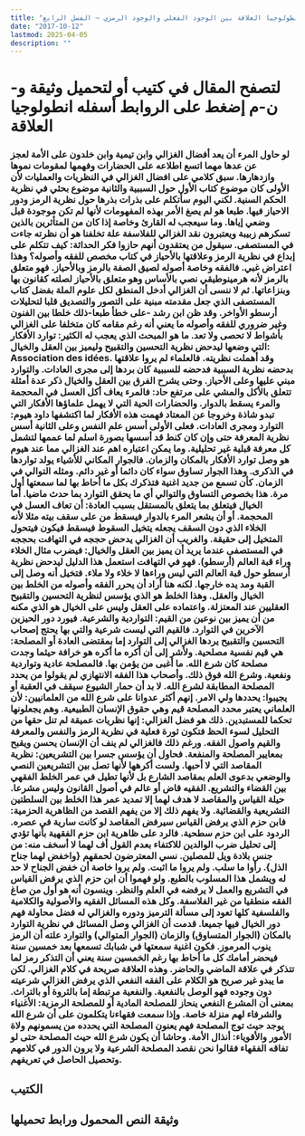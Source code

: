 ```yaml
---
title: "أنطولوجيا العلاقة بين الوجود الفعلي والوجود الرمزي – الفصل الرابع"
date: "2017-10-12"
lastmod: 2025-04-05
description: ""
---
```

# **لتصفح المقال في كتيب أو لتحميل وثيقة و-ن-م إضغط على الروابط أسفله** **انطولوجيا العلاقة**

### لو حاول المرء أن يعد أفضال الغزالي وابن تيمية وابن خلدون على الأمة لعجز عن عدها مهما اتسع اطلاعه على الحضارات وفهمها لمقومات نموها وازدهارها. سبق كلامي على افضال الغزالي في النظريات والعمليات لأن الأولى كان موضوع كتاب الأول حول السببية والثانية موضوع بحثي في نظرية الحكم السنية. لكني اليوم سأتكلم على بذرات بذرها حول نظرية الرمز ودور الاحياز فيها. طبعا هو لم يصغ الأمر بهذه المفهومات لأنها لم تكن موجودة قبل وضعي إياها. وما سيعجب له القارئ وخاصة إذا كان من المتأثرين بالذين تسكرهم زبيبة ويعتبرون نقد الغزالي للفلاسفة علة تخلفنا هو أن نظرته جاءت في المستصفى. سيقول من يعتقدون أنهم حازوا فكر الحداثة: كيف تتكلم على إبداع في نظرية الرمز وعلاقتها بالأحياز في كتاب مخصص للفقه وأصوله؟ وهذا اعتراض غبي. فالفقه وخاصة أصوله لصيق الصفة بالرمز وبالأحياز. فهو متعلق بالرمز لأنه هرمينوطيقي نصي بالأساس وهو متعلق بالأحياز لصلته كقانون بها وبنزاعاتها. ثم لا ننسى أن الغزالي أدخل المنطق لكل علوم الملة بفضل كتاب المستصفى الذي جعل مقدمته مبنية على التصور والتصديق قلبا لتحليلات أرسطو الأواخر. وقد ظن ابن رشد -على خطأ طبعا-ذلك خلطا بين الفنون وغير ضروري للفقه وأصوله ما يعني أنه رغم مقامه كان متخلفا على الغزالي بأشواط لا تحصى ولا تعد. ما هو المبحث الذي يعجب له الكثير: توارد الأفكار التي وضعها ليدحض نظرية التحسين والتقبيح وليميز بين العقل والخيال: Association des idées. وقد أهملت نظريته. فالعلماء لم يروا علاقتها بدحضه نظرية السببية فدحضه للسببية كان بردها إلى مجرى العادات. والتوارد مبني عليها وعلى الأحياز. وحتى يشرح الفرق بين العقل والخيال ذكر عدة أمثلة تتعلق بالأكل والمشي على مرتفع حاد: فالمرء يعاف أكل العسل في المحجمة والمرء يسقط بالدوار. والحضارات الحية التي لا يهمل علماؤها الأفكار التي تبدو شاذة وخروجا عن المعتاد فهمت هذه الأفكار لما اكتشفها داود هيوم: التوارد ومجرى العادات. فعلى الأولى أسس علم النفس وعلى الثانية أسس نظرية المعرفة حتى وإن كان كنط قد أسسها بصورة اسلم لما عممها لتشمل كل معرفة قبلية غير تحليلية. وما يمكن اعتباره اهم عند الغزالي مما عند هيوم هو وصل توارد الأفكار بالمكان والزمان. فالجوار المكاني للأشياء يولد تواردها في الذكرى. وهذا الجوار تساوق سواء كان دائما أو غير دائم. ومثله التوالي في الزمان. كأن تسمع من جديد اغنية فتذكرك بكل ما أحاط بها لما سمعتها أول مرة. هذا بخصوص التساوق والتوالي أي ما يحقق التوارد بما حدث ماضيا. أما الخيال فيتعلق بما يتعلق بالمستقل بسبب العادة: أن تعاف العسل في المحجمة. أو أن يشعر المرء بالدوار فيسقط من على سقف بيته مثلا لأنه الخلاء الذي دون السقف يجعله يتخيل السقوط فيسقط فيكون فيتحول المتخيل إلى حقيقة. والغريب أن الغزالي يدحض حججه في التهافت بحججه في المستصفى عندما يريد أن يميز بين العقل والخيال: فيضرب مثال الخلاء وراء قبة العالم (أرسطو). فهو في التهافت استعمل هذا الدليل ليدحض نظرية أرسطو حول قبة العالم التي ليس وراءها لا خلاء ولا ملاء. فتخيل أنه وصل إلى القبة ومد يده خارجها. لكنه هنا أراد أن يحرر الفقه وأصوله من الخلط بين الخيال والعقل. وهذا الخلط هو الذي يؤسس لنظرية التحسين والتقبيح العقليين عند المعتزلة. واعتماده على العقل وليس على الخيال هو الذي مكنه من أن يميز بين نوعين من القيم: التواردية والشرعية. فيورد دور الحيزين الآخرين في التوارد. فالقيم التي ليست شرعية والتي بها يحتج إصحاب التحسين والتقبيح يردها الغزالي إلى التوارد إما بمقتضى العادة أو المصلحة: هي قيم نفسية مصلحية. ولأشر إلى أن أكره ما أكره هو خرافة حيثما وجدت مصلحة كان شرع الله. ما أغبى من يؤمن بها. فالمصلحة عادية وتواردية ونفعية. وشرع الله فوق ذلك. وأصحاب هذا الفقه الانتهازي لم يقولوا من يحدد المصلحة المطابقة لشرع الله. لا بد أن حمار الشيوع سيقف في العقبة أو يجيبوا: يحددها ولي الامر. إنهم أكثر عدوانا على شرع الله من العلمانيين: لأن العلماني يعتبر محدد المصلحة قيم وهي حقوق الإنسان الطبيعية. وهم يجعلونها تحكما للمستبدين. ذلك هو فضل الغزالي: إنها نظريات عميقة لم تنل حقها من التحليل لسوء الحظ فتكون ثورة فعلية في نظرية الرمز والنفس والمعرفة والقيم واصول الفقه. ورغم ذلك فالغزالي لم ينف أن الإنسان يحسن ويقبح بمعايير المصلحة والمنفعة. فحاول أن يؤسس جسرا بين التشريعين: نظرية المقاصد التي لا أحبها. ولست أكرهها لأنها تصل بين التشريعين النصي والوضعي بدعوى العلم بمقاصد الشارع بل لأنها تطيل في عمر الخلط الفقهي بين القضاء والتشريع. الفقيه قاض أو عالم في أصول القانون وليس مشرعا. حيلة القياس والمقاصد لا هدف لهما إلا تمديد عمر هذا الخلط بين السلطتين التشريعية والقضائية. ولا يفهم ذلك إلا من يفهم القصد من الظاهرية الحزمية: فابن حزم الذي يرفض القياس سيرفض المقاصد لو كانت سارية في عصره. الردود على ابن حزم سطحية. فالرد على ظاهرية ابن حزم الفقهية بأنها تؤدي إلى تحليل ضرب الوالدين للاكتفاء بعدم القول أف لهما لا أسخف منه: من جنس بلادة ويل للمصلين. نسي المعترضون لحمقهم {واخفض لهما جناح الذل}. رأوا ما سلب. ولم يروا ما اثبت. ولم يروا خاصة أن خفض الجناح لا حد له ويشمل هذا المسلوب بالطبع. ولو فهموا أن ابن حزم الذي يرفض القياس في التشريع والعمل لا يرفضه في العلم والنظر. وينسون أنه هو أول من صاغ الفقه منطقيا من غير الفلاسفة. وكل هذه المسائل الفقيه والأصولية والكلامية والفلسفية كلها تعود إلى مسألة الترميز ودوره والغزالي له فضل محاولة فهم دور الخيال فيها جميعا. قدمت أن الغزالي وصل المسائل في نظرية التوارد بالمكان (الجوار المتساوق) والزمان (الجوار المتوالي) والتوارد علته أن الرمز ينوب المرموز. فكون اغنية سمعتها في شبابك تسمعها بعد خمسين سنة فيحضر أمامك كل ما أحاط بها رغم الخمسين سنة يعني أن التذكر رمز لما تتذكر في علاقة الماضي والحاضر. وهذه العلاقة صريحة في كلام الغزالي. لكن ما يبدو غير صريح هو الكلام على الفقه النفعي الذي يرفض الغزالي شرعيته دون وجوده فهو الوصل بالنفعية. والنفعية مرتبطة إما بالثروة أو بالتراث. بمعنى أن المشرع النفعي ينحاز للمصلحة المادية أو للمصلحة الرمزية: الأغنياء والشرفاء لهم منزلة خاصة. وإذا سمعت فقهاءنا يتكلمون على أن شرع الله يوجد حيث توج المصلحة فهم يعنون المصلحة التي يحدده من يسمونهم ولاة الأمور والأقوياء: أنذال الأمة. وحاشا أن يكون شرع الله حيث المصلحة حتى لو تفاقه الفقهاء فقالوا نحن نقصد المصلحة الشرعية ولا يرون الدور في كلامهم وتحصيل الحاصل في تعريفهم.

## الكتيب

## وثيقة النص المحمول ورابط تحميلها

###
